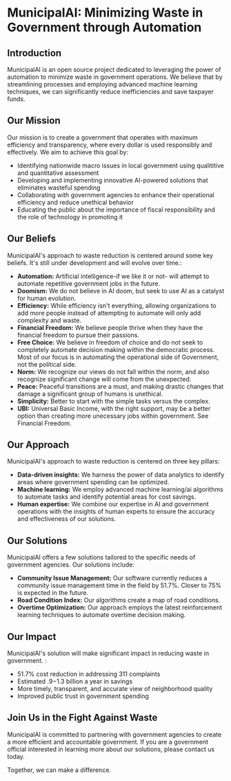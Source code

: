 # MunicipalAI: Minimizing Waste in Government through Automation

## Introduction

MunicipalAI is an open source project dedicated to leveraging the power of automation to minimize waste in government operations. We believe that by streamlining processes and employing advanced machine learning techniques, we can significantly reduce inefficiencies and save taxpayer funds.

## Our Mission

Our mission is to create a government that operates with maximum efficiency and transparency, where every dollar is used responsibly and effectively. We aim to achieve this goal by:

* Identifying nationwide macro issues in local government using qualititive and quantitative assessment
* Developing and implementing innovative AI-powered solutions that eliminates wasteful spending
* Collaborating with government agencies to enhance their operational efficiency and reduce unethical behavior
* Educating the public about the importance of fiscal responsibility and the role of technology in promoting it

## Our Beliefs

MunicipalAI's approach to waste reduction is centered around some key beliefs. It's still under development and will evolve over time.:

* **Automation:** Artificial intelligence-if we like it or not- will attempt to automate repetitive government jobs in the future.
* **Doomism:** We do not believe in AI doom, but seek to use AI as a catalyst for human evolution.
* **Efficiency:** While efficiency isn't everything, allowing organizations to add more people instead of attempting to automate will only add complexity and waste.
* **Financial Freedom:** We believe people thrive when they have the financial freedom to pursue their passions.
* **Free Choice:** We believe in freedom of choice and do not seek to completely automate decision making within the democratic process.  Most of our focus is in automating the operational side of Government, not the political side.
* **Norm:** We recognize our views do not fall within the norm, and also recognize significant change will come from the unexpected.
* **Peace:** Peaceful transitions are a must, and making drastic changes that damage a significant group of humans is unethical.
* **Simplicity:** Better to start with the simple tasks versus the complex.
* **UBI:** Universal Basic Income, with the right support, may be a better option than creating more unecessary jobs within government. See Financial Freedom.

## Our Approach

MunicipalAI's approach to waste reduction is centered on three key pillars:

* **Data-driven insights:** We harness the power of data analytics to identify areas where government spending can be optimized.
* **Machine learning:** We employ advanced machine learning/ai algorithms to automate tasks and identify potential areas for cost savings.
* **Human expertise:** We combine our expertise in AI and government operations with the insights of human experts to ensure the accuracy and effectiveness of our solutions.

## Our Solutions

MunicipalAI offers a few solutions tailored to the specific needs of government agencies. Our solutions include:

* **Community Issue Management:** Our software currently reduces a community issue management time in the field by 51.7%.  Closer to 75% is expected in the future.
* **Road Condition Index:** Our algorithms create a map of road conditions.
* **Overtime Optimization:** Our approach employs the latest reinforcement learning techniques to automate overtime decision making.
  
## Our Impact

MunicipalAI's solution will make significant impact in reducing waste in government. :

* 51.7% cost reduction in addressing 311 complaints
* Estimated $.9-$1.3 billion a year in savings
* More timely, transparent, and accurate view of neighborhood quality
* Improved public trust in government spending

## Join Us in the Fight Against Waste

MunicipalAI is committed to partnering with government agencies to create a more efficient and accountable government. If you are a government official interested in learning more about our solutions, please contact us today.

Together, we can make a difference.
